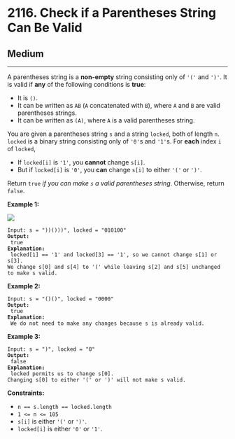 # 2116. Check if a Parentheses String Can Be Valid

## Medium

***

A parentheses string is a **non-empty** string consisting only of `'('` and `')'`. It is valid if **any** of the following conditions is **true**:

* It is `()`.
* It can be written as `AB` (`A` concatenated with `B`), where `A` and `B` are valid parentheses strings.
* It can be written as `(A)`, where `A` is a valid parentheses string.

You are given a parentheses string `s` and a string `locked`, both of length `n`. `locked` is a binary string consisting only of `'0'`s and `'1'`s. For **each** index `i` of `locked`,

* If `locked[i]` is `'1'`, you **cannot** change `s[i]`.
* But if `locked[i]` is `'0'`, you **can** change `s[i]` to either `'('` or `')'`.

Return `true` _if you can make `s` a valid parentheses string_. Otherwise, return `false`.

&#x20;

**Example 1:**

![](https://assets.leetcode.com/uploads/2021/11/06/eg1.png)

<pre><code>Input: s = "))()))", locked = "010100"
<strong>Output:
</strong> true
<strong>Explanation:
</strong> locked[1] == '1' and locked[3] == '1', so we cannot change s[1] or s[3].
We change s[0] and s[4] to '(' while leaving s[2] and s[5] unchanged to make s valid.</code></pre>

**Example 2:**

<pre><code>Input: s = "()()", locked = "0000"
<strong>Output:
</strong> true
<strong>Explanation:
</strong> We do not need to make any changes because s is already valid.</code></pre>

**Example 3:**

<pre><code>Input: s = ")", locked = "0"
<strong>Output:
</strong> false
<strong>Explanation:
</strong> locked permits us to change s[0]. 
Changing s[0] to either '(' or ')' will not make s valid.</code></pre>

&#x20;

**Constraints:**

* `n == s.length == locked.length`
* `1 <= n <= 105`
* `s[i]` is either `'('` or `')'`.
* `locked[i]` is either `'0'` or `'1'`.
